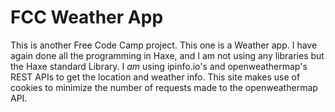 # FCC Weather App

This is another Free Code Camp project. This one is a Weather app. I have again
done all the programming in Haxe, and I am not using any libraries but the Haxe
standard Library. I *am* using ipinfo.io's and openweathermap's REST APIs to get
the location and weather info. This site makes use of cookies to minimize the
number of requests made to the openweathermap API.
